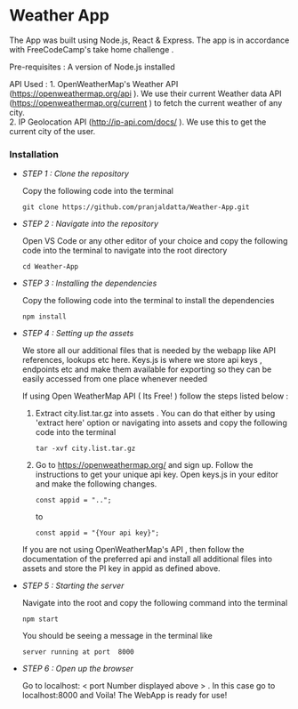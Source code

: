 # Weather App 

The App was built using Node.js, React & Express. The app is in accordance with FreeCodeCamp's take home challenge .

Pre-requisites : A version of Node.js installed

API Used : 1. OpenWeatherMap's Weather API \(https://openweathermap.org/api \).
               We use their current Weather data API \(https://openweathermap.org/current \) to fetch the current weather of any                city.          
           2.  IP Geolocation API \(http://ip-api.com/docs/ \). We use this to get the current city of the user. 




### Installation

        

* *STEP 1 : Clone the repository*  
   
   Copy the following code into the terminal

  ```
  git clone https://github.com/pranjaldatta/Weather-App.git
  ```
  

* *STEP 2 : Navigate into the repository*
   
   Open VS Code or any other editor of your choice and copy the following code into the terminal to navigate into the root        directory  
   ```
   cd Weather-App
   ```
   
   
* *STEP 3 : Installing the dependencies*
    
   Copy the following code into the terminal to install the dependencies
   ```
   npm install
   ```
   
   
* *STEP 4 : Setting up the assets*

   We store all our additional files that is needed by the webapp like API references, lookups etc here. Keys.js is
   where we store api keys , endpoints etc and make them available for exporting so they can be easily accessed from one        place whenever needed
   
   If using Open WeatherMap API ( Its Free! ) follow the steps listed below :    
   
   1. Extract city.list.tar.gz into assets . You can do that either by using 'extract here' option or navigating into assets
      and copy the following code into the terminal
     
      ```
      tar -xvf city.list.tar.gz
      ```
   2. Go to https://openweathermap.org/ and sign up. Follow the instructions to get your unique api key.
      Open keys.js in your editor and make the following changes.
      
      ```
      const appid = "..";
      ```
      to
      
      ```
      const appid = "{Your api key}";
      ```
    
    If you are not using OpenWeatherMap's API , then follow the documentation of the preferred api and install all additional
    files into assets and store the PI key in appid as defined above. 
    
 
 
* *STEP 5 : Starting the server*

   Navigate into the root and copy the following command into the terminal 
   
   ```
   npm start
   ```
   
   You should be seeing a message in the terminal like
   
   ```
   server running at port  8000
   ```


* *STEP 6 : Open up the browser*
    
    Go to localhost: \< port Number displayed above \> . In this case go to localhost:8000 and Voila! The WebApp is ready for use! 

 
    
 
